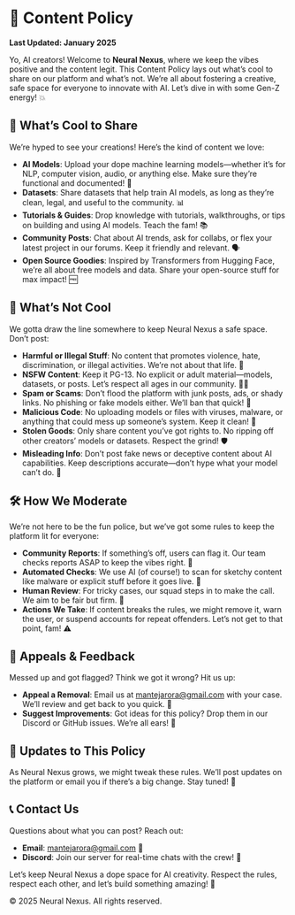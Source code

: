 # 📝 Content Policy

**Last Updated: January 2025**

Yo, AI creators! Welcome to **Neural Nexus**, where we keep the vibes positive and the content legit. This Content Policy lays out what’s cool to share on our platform and what’s not. We’re all about fostering a creative, safe space for everyone to innovate with AI. Let’s dive in with some Gen-Z energy! 💥

## 🌟 What’s Cool to Share

We’re hyped to see your creations! Here’s the kind of content we love:

- **AI Models**: Upload your dope machine learning models—whether it’s for NLP, computer vision, audio, or anything else. Make sure they’re functional and documented! 🤖
- **Datasets**: Share datasets that help train AI models, as long as they’re clean, legal, and useful to the community. 📊
- **Tutorials & Guides**: Drop knowledge with tutorials, walkthroughs, or tips on building and using AI models. Teach the fam! 📚
- **Community Posts**: Chat about AI trends, ask for collabs, or flex your latest project in our forums. Keep it friendly and relevant. 🗣️
- **Open Source Goodies**: Inspired by Transformers from Hugging Face, we’re all about free models and data. Share your open-source stuff for max impact! 🆓

## 🚫 What’s Not Cool

We gotta draw the line somewhere to keep Neural Nexus a safe space. Don’t post:

- **Harmful or Illegal Stuff**: No content that promotes violence, hate, discrimination, or illegal activities. We’re not about that life. 🚨
- **NSFW Content**: Keep it PG-13. No explicit or adult material—models, datasets, or posts. Let’s respect all ages in our community. 🙅‍♂️
- **Spam or Scams**: Don’t flood the platform with junk posts, ads, or shady links. No phishing or fake models either. We’ll ban that quick! 🛑
- **Malicious Code**: No uploading models or files with viruses, malware, or anything that could mess up someone’s system. Keep it clean! 🦠
- **Stolen Goods**: Only share content you’ve got rights to. No ripping off other creators’ models or datasets. Respect the grind! 🛡️
- **Misleading Info**: Don’t post fake news or deceptive content about AI capabilities. Keep descriptions accurate—don’t hype what your model can’t do. 🤥

## 🛠️ How We Moderate

We’re not here to be the fun police, but we’ve got some rules to keep the platform lit for everyone:

- **Community Reports**: If something’s off, users can flag it. Our team checks reports ASAP to keep the vibes right. 🚩
- **Automated Checks**: We use AI (of course!) to scan for sketchy content like malware or explicit stuff before it goes live. 🤖
- **Human Review**: For tricky cases, our squad steps in to make the call. We aim to be fair but firm. 👀
- **Actions We Take**: If content breaks the rules, we might remove it, warn the user, or suspend accounts for repeat offenders. Let’s not get to that point, fam! ⚠️

## 📢 Appeals & Feedback

Messed up and got flagged? Think we got it wrong? Hit us up:

- **Appeal a Removal**: Email us at mantejarora@gmail.com with your case. We’ll review and get back to you quick. 📧
- **Suggest Improvements**: Got ideas for this policy? Drop them in our Discord or GitHub issues. We’re all ears! 💬

## 🔄 Updates to This Policy

As Neural Nexus grows, we might tweak these rules. We’ll post updates on the platform or email you if there’s a big change. Stay tuned! 🔔

## 📞 Contact Us

Questions about what you can post? Reach out:

- **Email**: mantejarora@gmail.com 📩
- **Discord**: Join our server for real-time chats with the crew! 💬

Let’s keep Neural Nexus a dope space for AI creativity. Respect the rules, respect each other, and let’s build something amazing! 🚀

© 2025 Neural Nexus. All rights reserved.